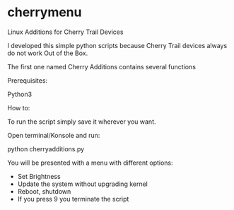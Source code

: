 # cherrymenu
Linux Additions for Cherry Trail Devices

I developed this simple python scripts because Cherry Trail devices always do not work Out of the Box.

The first one named Cherry Additions contains several functions

Prerequisites:

Python3

How to:

To run the script simply save it wherever you want.

Open terminal/Konsole and run:

python cherryadditions.py 

You will be presented with a menu with different options:

- Set Brightness
- Update the system without upgrading kernel
- Reboot, shutdown
- If you press 9 you terminate the script
